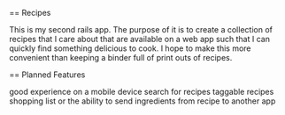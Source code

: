 == Recipes

This is my second rails app. The purpose of it is to create a collection of recipes that 
I care about that are available on a web app such that I can quickly find something delicious
to cook. I hope to make this more convenient than keeping a binder full of print outs of recipes.

== Planned Features

good experience on a mobile device
search for recipes
taggable recipes
shopping list or the ability to send ingredients from recipe to another app